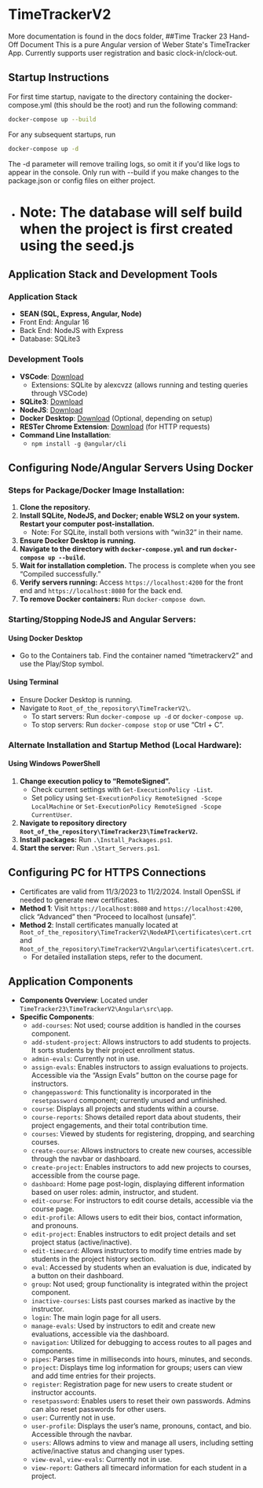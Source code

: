 # TimeTrackerV2
More documentation is found in the docs folder, 
##Time Tracker 23 Hand-Off Document
This is a pure Angular version of Weber State's TimeTracker App. Currently supports user registration and basic clock-in/clock-out.

## Startup Instructions
For first time startup, navigate to the directory containing the docker-compose.yml (this should be the root) and run the following command:
```bash
docker-compose up --build
```
For any subsequent startups, run
```bash
docker-compose up -d
```
The -d parameter will remove trailing logs, so omit it if you'd like logs to appear in the console. Only run with --build if you make changes to the package.json or config files on either project.
- # Note: The database will self build when the project is first created using the seed.js

## Application Stack and Development Tools

### Application Stack
- **SEAN (SQL, Express, Angular, Node)**
- Front End: Angular 16
- Back End: NodeJS with Express 
- Database: SQLite3


### Development Tools
- **VSCode**: [Download](https://code.visualstudio.com/download)
  - Extensions: SQLite by alexcvzz (allows running and testing queries through VSCode)
- **SQLite3**: [Download](https://www.sqlite.org/download.html)
- **NodeJS**: [Download](https://nodejs.org/en/download/)
- **Docker Desktop**: [Download](https://www.docker.com/products/docker-desktop) (Optional, depending on setup)
- **RESTer Chrome Extension**: [Download](https://chromewebstore.google.com/detail/rester/eejfoncpjfgmeleakejdcanedmefagga?pli=1) (for HTTP requests)
- **Command Line Installation**: 
  - `npm install -g @angular/cli`

## Configuring Node/Angular Servers Using Docker

### Steps for Package/Docker Image Installation:
1. **Clone the repository.**
2. **Install SQLite, NodeJS, and Docker; enable WSL2 on your system. Restart your computer post-installation.**
   - Note: For SQLite, install both versions with “win32” in their name.
3. **Ensure Docker Desktop is running.**
4. **Navigate to the directory with `docker-compose.yml` and run `docker-compose up --build`.**
5. **Wait for installation completion.** The process is complete when you see “Compiled successfully.”
6. **Verify servers running:** Access `https://localhost:4200` for the front end and `https://localhost:8080` for the back end.
7. **To remove Docker containers:** Run `docker-compose down`.

### Starting/Stopping NodeJS and Angular Servers:
#### Using Docker Desktop
- Go to the Containers tab. Find the container named “timetrackerv2” and use the Play/Stop symbol.

#### Using Terminal
- Ensure Docker Desktop is running.
- Navigate to `Root_of_the_repository\TimeTrackerV2\`.
  - To start servers: Run `docker-compose up -d` or `docker-compose up`.
  - To stop servers: Run `docker-compose stop` or use “Ctrl + C”.

### Alternate Installation and Startup Method (Local Hardware):
#### Using Windows PowerShell
1. **Change execution policy to “RemoteSigned”.**
   - Check current settings with `Get-ExecutionPolicy -List`.
   - Set policy using `Set-ExecutionPolicy RemoteSigned -Scope LocalMachine` or `Set-ExecutionPolicy RemoteSigned -Scope CurrentUser`.
2. **Navigate to repository directory `Root_of_the_repository\TimeTracker23\TimeTrackerV2`.**
3. **Install packages:** Run `.\Install_Packages.ps1`.
4. **Start the server:** Run `.\Start_Servers.ps1`.

## Configuring PC for HTTPS Connections
- Certificates are valid from 11/3/2023 to 11/2/2024. Install OpenSSL if needed to generate new certificates.
- **Method 1**: Visit `https://localhost:8080` and `https://localhost:4200`, click “Advanced” then “Proceed to localhost (unsafe)”.
- **Method 2**: Install certificates manually located at `Root_of_the_repository\TimeTrackerV2\NodeAPI\certificates\cert.crt` and `Root_of_the_repository\TimeTrackerV2\Angular\certificates\cert.crt`.
  - For detailed installation steps, refer to the document.

## Application Components
- **Components Overview**: Located under `TimeTracker23\TimeTrackerV2\Angular\src\app`.
- **Specific Components**:
  - `add-courses`: Not used; course addition is handled in the courses component.
  - `add-student-project`: Allows instructors to add students to projects. It sorts students by their project enrollment status.
  - `admin-evals`: Currently not in use.
  - `assign-evals`: Enables instructors to assign evaluations to projects. Accessible via the “Assign Evals” button on the course page for instructors.
  - `changepassword`: This functionality is incorporated in the `resetpassword` component; currently unused and unfinished.
  - `course`: Displays all projects and students within a course.
  - `course-reports`: Shows detailed report data about students, their project engagements, and their total contribution time.
  - `courses`: Viewed by students for registering, dropping, and searching courses.
  - `create-course`: Allows instructors to create new courses, accessible through the navbar or dashboard.
  - `create-project`: Enables instructors to add new projects to courses, accessible from the course page.
  - `dashboard`: Home page post-login, displaying different information based on user roles: admin, instructor, and student.
  - `edit-course`: For instructors to edit course details, accessible via the course page.
  - `edit-profile`: Allows users to edit their bios, contact information, and pronouns.
  - `edit-project`: Enables instructors to edit project details and set project status (active/inactive).
  - `edit-timecard`: Allows instructors to modify time entries made by students in the project history section.
  - `eval`: Accessed by students when an evaluation is due, indicated by a button on their dashboard.
  - `group`: Not used; group functionality is integrated within the project component.
  - `inactive-courses`: Lists past courses marked as inactive by the instructor.
  - `login`: The main login page for all users.
  - `manage-evals`: Used by instructors to edit and create new evaluations, accessible via the dashboard.
  - `navigation`: Utilized for debugging to access routes to all pages and components.
  - `pipes`: Parses time in milliseconds into hours, minutes, and seconds.
  - `project`: Displays time log information for groups; users can view and add time entries for their projects.
  - `register`: Registration page for new users to create student or instructor accounts.
  - `resetpassword`: Enables users to reset their own passwords. Admins can also reset passwords for other users.
  - `user`: Currently not in use.
  - `user-profile`: Displays the user’s name, pronouns, contact, and bio. Accessible through the navbar.
  - `users`: Allows admins to view and manage all users, including setting active/inactive status and changing user types.
  - `view-eval`, `view-evals`: Currently not in use.
  - `view-report`: Gathers all timecard information for each student in a project.


